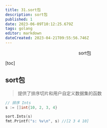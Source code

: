 ```yaml
---
title: 31.sort包
description: sort包
published: 1
date: 2023-06-09T10:12:25.679Z
tags: golang
editor: markdown
dateCreated: 2023-04-21T09:55:56.746Z
---
```


<center>sort包</center>



[toc]



## sort包

> 提供了排序切片和用户自定义数据集的函数



```go
// 排序 Ints
s := []int{10, 2, 3, 4}

sort.Ints(s)
fmt.Printf("s: %v\n", s) //[2 3 4 10]
```

